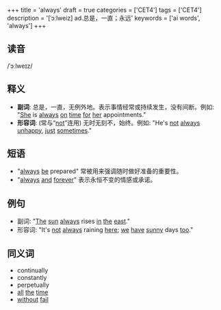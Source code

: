 +++
title = 'always'
draft = true
categories = ['CET4']
tags = ['CET4']
description = '[ˈɔːlweiz] ad.总是，一直；永远'
keywords = ['ai words', 'always']
+++

## 读音
/ˈɔːlweɪz/

## 释义
- **副词**: 总是，一直，无例外地。表示事情经常或持续发生，没有间断。例如: "[She](/zh/post/she/) is [always](/zh/post/always/) [on](/zh/post/on/) [time](/zh/post/time/) [for](/zh/post/for/) [her](/zh/post/her/) appointments."
- **形容词**: (常与“[not](/zh/post/not/)”连用) 无时无刻不，始终。例如: "He's [not](/zh/post/not/) [always](/zh/post/always/) [unhappy](/zh/post/unhappy/), [just](/zh/post/just/) [sometimes](/zh/post/sometimes/)."

## 短语
- "[always](/zh/post/always/) [be](/zh/post/be/) prepared" 常被用来强调随时做好准备的重要性。
- "[always](/zh/post/always/) [and](/zh/post/and/) [forever](/zh/post/forever/)" 表示永恒不变的情感或承诺。

## 例句
- 副词: "[The](/zh/post/the/) [sun](/zh/post/sun/) [always](/zh/post/always/) rises [in](/zh/post/in/) [the](/zh/post/the/) [east](/zh/post/east/)."
- 形容词: "It's [not](/zh/post/not/) [always](/zh/post/always/) raining [here](/zh/post/here/); [we](/zh/post/we/) [have](/zh/post/have/) [sunny](/zh/post/sunny/) days [too](/zh/post/too/)."

## 同义词
- continually
- constantly
- perpetually
- [all](/zh/post/all/) [the](/zh/post/the/) [time](/zh/post/time/)
- [without](/zh/post/without/) [fail](/zh/post/fail/)
